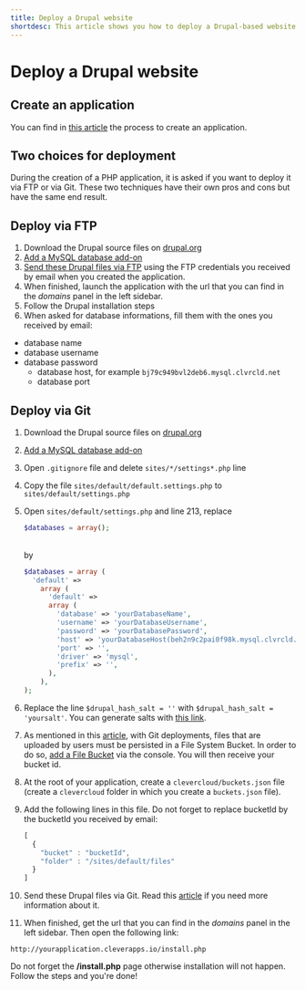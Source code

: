 ```yaml
---
title: Deploy a Drupal website
shortdesc: This article shows you how to deploy a Drupal-based website on the Clever Cloud.
---
```


# Deploy a Drupal website

## Create an application

You can find in [this article](/clever-cloud-overview/add-application/#create-an-application) the process to create an application.

## Two choices for deployment

During the creation of a PHP application, it is asked if you want to deploy it via FTP or via Git. These two techniques have their own pros and cons but have the same end result.

## Deploy via FTP

1. Download the Drupal source files on [drupal.org](http://drupal.org)
2. [Add a MySQL database add-on](/addons/clever-cloud-addons/)
3. [Send these Drupal files via FTP](/clever-cloud-overview/add-application/#ftp-deployment) using the FTP credentials you received by email when you created the application.
4. When finished, launch the application with the url that you can find in the *domains* panel in the left sidebar.
5. Follow the Drupal installation steps
6. When asked for database informations, fill them with the ones you received by email:
  * database name
  * database username
  * database password
    * database host, for example `bj79c949bvl2deb6.mysql.clvrcld.net`
    * database port


## Deploy via Git

1. Download the Drupal source files on [drupal.org](http://drupal.org)
2. [Add a MySQL database add-on](/addons/clever-cloud-addons/)
3. Open `.gitignore` file and delete `sites/*/settings*.php` line
4. Copy the file `sites/default/default.settings.php` to `sites/default/settings.php`
5. Open `sites/default/settings.php` and line 213, replace 

    ```php
    $databases = array();
    ```
    
    <br/>
    by
    
    ```php
    $databases = array (
      'default' => 
        array (
          'default' => 
          array (
            'database' => 'yourDatabaseName',
            'username' => 'yourDatabaseUsername',
            'password' => 'yourDatabasePassword',
            'host' => 'yourDatabaseHost(beh2n9c2pai0f98k.mysql.clvrcld.net)',
            'port' => '',
            'driver' => 'mysql',
            'prefix' => '',
          ),
        ),
    );
    ```
6. Replace the line `$drupal_hash_salt = ''` with `$drupal_hash_salt = 'yoursalt'`. You can generate salts with
[this link](http://www.passwordtool.hu/).
5. As mentioned in this [article](/addons/fs_buckets/), with Git deployments, files that are uploaded by users must be
persisted in a File System Bucket. In order to do so, [add a File Bucket](/addons/fs_buckets/) via the console.
You will then receive your bucket id.
6. At the root of your application, create a `clevercloud/buckets.json` file (create a `clevercloud`
folder in which you create a `buckets.json` file).
7. Add the following lines in this file. Do not forget to replace bucketId by the bucketId you received by email:

    ```javascript
    [
      {
        "bucket" : "bucketId",
        "folder" : "/sites/default/files"
      }
    ]
    ```

5. Send these Drupal files via Git. Read this [article](/clever-cloud-overview/add-application/#git-deployment) if you need more information about it.
6. When finished, get the url that you can find in the *domains* panel in the left sidebar. Then open the following link:  

`http://yourapplication.cleverapps.io/install.php`  

Do not forget the **/install.php** page otherwise installation will not happen.
Follow the steps and you're done!
